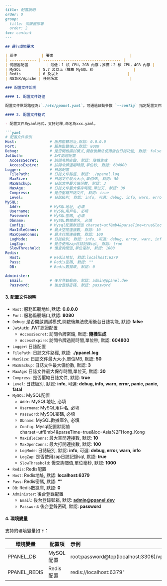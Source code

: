 ```markdown
---
title: 配置說明
order: 0
group: 
  title: 伺服器部署
  order: 2
toc: content
---

## 運行環境要求

| 组件           | 要求                                  |
| ------------ | ----------------------------------- |
| 伺服器配置        | 最低：1 核 CPU，2GB 內存；推薦：2 核 CPU，4GB 內存 |
| MySQL        | 5.7 及以上（推薦 MySQL 8）                 |
| Redis        | 6 及以上                               |
| NGINX/Apache | 任何版本                                |

### 配置文件說明

#### 1. 配置文件路徑

配置文件默認路徑為:`./etc/ppanel.yaml`，可通過啟動參數 `--config` 指定配置文件路徑。

#### 2. 配置文件格式

- 配置文件為yaml格式，支持註釋,命名為xxx.yaml。

```yaml
# 配置文件示例
Host:               # 服務監聽地址,默認: 0.0.0.0
Port:               # 服務監聽端口,默認: 8080
Debug:              # 是否開啟調試模式,開啟後無法使用後台日誌功能, 默認: false
JwtAuth:            # JWT認證配置
  AccessSecret:     # 訪問令牌密鑰, 默認: 隨機生成
  AccessExpire:     # 訪問令牌過期時間,單位秒, 默認: 604800
Logger:             # 日誌配置
  FilePath:         # 日誌文件路徑, 默認: ./ppanel.log
  MaxSize:          # 日誌文件最大大小,單位MB, 默認: 50
  MaxBackup:        # 日誌文件最大備份數, 默認: 3
  MaxAge:           # 日誌文件最大保存時間,單位天, 默認: 30
  Compress:         # 是否壓縮日誌文件, 默認: true
  Level:            # 日誌級別, 默認: info, 可選: debug, info, warn, error, panic, panic, fatal
MySQL:
  Addr:             # MySQL地址, 必填
  Username:         # MySQL用戶名, 必填
  Password:         # MySQL密碼, 必填
  Dbname:           # MySQL數據庫名, 必填
  Config:           # Mysql配置默認值 charset=utf8mb4&parseTime=true&loc=Asia%2FHong_Kong
  MaxIdleConns:     # 最大空閒連接數, 默認: 10
  MaxOpenConns:     # 最大打開連接數, 默認: 100
  LogMode:          # 日誌級別, 默認: info, 可選: debug, error, warn, info
  LogZap:           # 是否使用zap日誌記錄sql, 默認: true
  SlowThreshold:    # 慢查詢閾值,單位毫秒, 默認: 1000
Redis:
  Host:             # Redis地址, 默認:localhost:6379
  Pass:             # Redis密碼, 默認: ""
  DB:               # Redis數據庫, 默認: 0

Administer:
  Email:            # 後台登錄郵箱, 默認: admin@ppanel.dev
  Password:         # 後台登錄密碼, 默認: password

```

#### 3. 配置文件說明

- `Host`: 服務監聽地址,默認: **0.0.0.0**
- `Port`: 服務監聽端口,默認: **8080**
- `Debug`: 是否開啟調試模式,開啟後無法使用後台日誌功能, 默認: **false**
- `JwtAuth`: JWT認證配置
  - `AccessSecret`: 訪問令牌密鑰, 默認: **隨機生成**
  - `AccessExpire`: 訪問令牌過期時間,單位秒, 默認: **604800**
- `Logger`: 日誌配置
- `FilePath`: 日誌文件路徑, 默認: **./ppanel.log**
- `MaxSize`: 日誌文件最大大小,單位MB, 默認: **50**
- `MaxBackup`: 日誌文件最大備份數, 默認: **3**
- `MaxAge`: 日誌文件最大保存時間,單位天, 默認: **30**
- `Compress`: 是否壓縮日誌文件, 默認: **true**
- `Level`: 日誌級別, 默認: **info**, 可選: **debug, info, warn, error, panic, panic, fatal**
- `MySQL`: MySQL配置
  - `Addr`: MySQL地址, 必填
  - `Username`: MySQL用戶名, 必填
  - `Password`: MySQL密碼, 必填
  - `Dbname`: MySQL數據庫名, 必填
  - `Config`: Mysql配置默認值 charset=utf8mb4\&parseTime=true\&loc=Asia%2FHong_Kong
  - `MaxIdleConns`: 最大空閒連接數, 默認: **10**
  - `MaxOpenConns`: 最大打開連接數, 默認: **100**
  - `LogMode`: 日誌級別, 默認: **info**, 可選: **debug, error, warn, info**
  - `LogZap`: 是否使用zap日誌記錄sql, 默認: **true**
  - `SlowThreshold`: 慢查詢閾值,單位毫秒, 默認: **1000**
- `Redis`: Redis配置
- `Host`: Redis地址, 默認: **localhost:6379**
- `Pass`: Redis密碼, 默認: **""**
- `DB`: Redis數據庫, 默認: **0**
- `Administer`: 後台登錄配置
  - `Email`: 後台登錄郵箱, 默認: **<admin@ppanel.dev>**
  - `Password`: 後台登錄密碼, 默認: **password**

#### 4. 環境變量

支持的環境變量如下：

| 環境變量          | 配置項     | 示例                                          |
| ------------- | ------- | :------------------------------------------ |
| PPANEL\_DB    | MySQL配置 | root:password\@tcp(localhost:3306)/vpnboard |
| PPANEL\_REDIS | Redis配置 | redis\://localhost:6379"                    |
```

